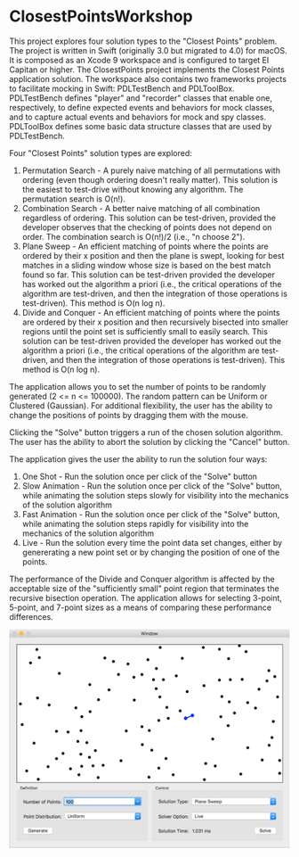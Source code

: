 # ClosestPointsWorkshop

This project explores four solution types to the "Closest Points" problem. The project is written in Swift (originally 3.0 but migrated to 4.0) for macOS. It is composed as an Xcode 9 workspace and is configured to target El Capitan or higher. The ClosestPoints project implements the Closest Points application solution. The workspace also contains two frameworks projects to facilitate mocking in Swift: PDLTestBench and PDLToolBox. PDLTestBench defines "player" and "recorder" classes that enable one, respectively, to define expected events and behaviors for mock classes, and to capture actual events and behaviors for mock and spy classes. PDLToolBox defines some basic data structure classes that are used by PDLTestBench.

Four "Closest Points" solution types are explored:

1. Permutation Search - A purely naive matching of all permutations with ordering (even though ordering doesn't really matter). This solution is the easiest to test-drive without knowing any algorithm. The permutation search is O(n!).
2. Combination Search - A better naive matching of all combination regardless of ordering. This solution can be test-driven, provided the developer observes that the checking of points does not depend on order. The combination search is O(n!)/2 (i.e., "n choose 2").
3. Plane Sweep - An efficient matching of points where the points are ordered by their x position and then the plane is swept, looking for best matches in a sliding window whose size is based on the best match found so far. This solution can be test-driven provided the developer has worked out the algorithm a priori (i.e., the critical operations of the algorithm are test-driven, and then the integration of those operations is test-driven). This method is O(n log n).
4. Divide and Conquer - An efficient matching of points where the points are ordered by their x position and then recursively bisected into smaller regions until the point set is sufficiently small to easily search. This solution can be test-driven provided the developer has worked out the algorithm a priori (i.e., the critical operations of the algorithm are test-driven, and then the integration of those operations is test-driven). This method is O(n log n).

The application allows you to set the number of points to be randomly generated (2 <= n <= 100000). The random pattern can be Uniform or Clustered (Gaussian). For additional flexibility, the user has the ability to change the positions of points by dragging them with the mouse.

Clicking the "Solve" button triggers a run of the chosen solution algorithm. The user has the ability to abort the solution by clicking the "Cancel" button.

The application gives the user the ability to run the solution four ways:

1. One Shot - Run the solution once per click of the "Solve" button
2. Slow Animation - Run the solution once per click of the "Solve" button, while animating the solution steps slowly for visibility into the mechanics of the solution algorithm
3. Fast Animation - Run the solution once per click of the "Solve" button, while animating the solution steps rapidly for visibility into the mechanics of the solution algorithm
4. Live - Run the solution every time the point data set changes, either by genererating a new point set or by changing the position of one of the points.

The performance of the Divide and Conquer algorithm is affected by the acceptable size of the "sufficiently small" point region that terminates the recursive bisection operation. The application allows for selecting 3-point, 5-point, and 7-point sizes as a means of comparing these performance differences.

![Screen Capture](images/Screen_Capture.png)
